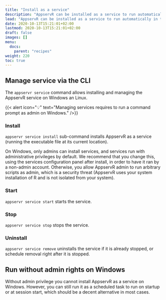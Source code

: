 ```yaml
---
title: "Install as a service"
description: "AppservR can be installed as a service to run automatically in the background."
lead: "AppservR can be installed as a service to run automatically in the background."
date: 2020-10-13T15:21:01+02:00
lastmod: 2020-10-13T15:21:01+02:00
draft: false
images: []
menu:
  docs:
    parent: "recipes"
weight: 220
toc: true
---
```


## Manage service via the CLI

The `appservr service` command allows installing and managing the AppservR service on Windows an Linux.

{{< alert icon="💡" text="Managing services requires to run a command prompt as admin on Windows." />}}

### Install

`appservr service install` sub-command installs AppservR as a service (running the executable file at its current location).

On Windows, only admins can install services, and services run with administrative privileges by default. We recommend that you change this, using the services configuration panel after install, in order to have it ran by a non-admin account. Otherwise, you allow AppservR admin to run arbitrary scripts as admin, which is a security threat (AppservR uses your system installation of R and is not isolated from your system).

### Start

`appservr service start` starts the service.

### Stop

`appservr service stop` stops the service.

### Uninstall

`appservr service remove` uninstalls the service if it is already stopped, or schedule removal right after it is stopped.

## Run without admin rights on Windows

Without admin privilege you cannot install AppservR as a service on Windows. However, you can still run it as a scheduled task to run on startup or at session start, which should be a decent alternative in most cases.

